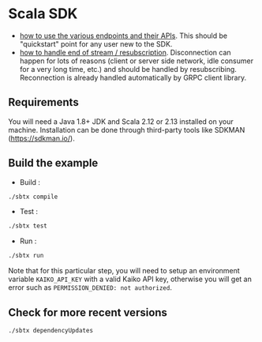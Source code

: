 # Scala SDK

- [how to use the various endpoints and their APIs](src/main/scala/endpoints/Main.scala).
This should be "quickstart" point for any user new to the SDK.
- [how to handle end of stream / resubscription](src/main/scala/resubscribe/Main.scala).
Disconnection can happen for lots of reasons (client or server side network, idle consumer for a very long time, etc.) and should be handled by resubscribing. Reconnection is already handled automatically by GRPC client library.

## Requirements

You will need a Java 1.8+ JDK and Scala 2.12 or 2.13 installed on your machine.
Installation can be done through third-party tools like SDKMAN (<https://sdkman.io/>).

## Build the example

- Build :

```bash
./sbtx compile
```

- Test :

```bash
./sbtx test
```

- Run :

```bash
./sbtx run
```

Note that for this particular step, you will need to setup an environment variable `KAIKO_API_KEY` with a valid Kaiko API key, otherwise you will get an error such as `PERMISSION_DENIED: not authorized`.

## Check for more recent versions

```bash
./sbtx dependencyUpdates
```
